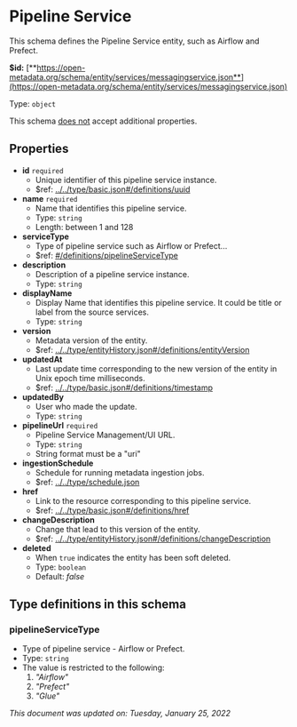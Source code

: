 # Pipeline Service

This schema defines the Pipeline Service entity, such as Airflow and Prefect.

**$id:** [**https://open-metadata.org/schema/entity/services/messagingservice.json**](https://open-metadata.org/schema/entity/services/messagingservice.json)

Type: `object`

This schema <u>does not</u> accept additional properties.

## Properties
 - **id** `required`
	 - Unique identifier of this pipeline service instance.
	 - $ref: [../../type/basic.json#/definitions/uuid](../types/basic.md#uuid)
 - **name** `required`
	 - Name that identifies this pipeline service.
	 - Type: `string`
	 - Length: between 1 and 128
 - **serviceType**
	 - Type of pipeline service such as Airflow or Prefect...
	 - $ref: [#/definitions/pipelineServiceType](#pipelineservicetype)
 - **description**
	 - Description of a pipeline service instance.
	 - Type: `string`
 - **displayName**
	 - Display Name that identifies this pipeline service. It could be title or label from the source services.
	 - Type: `string`
 - **version**
	 - Metadata version of the entity.
	 - $ref: [../../type/entityHistory.json#/definitions/entityVersion](../types/entityhistory.md#entityversion)
 - **updatedAt**
	 - Last update time corresponding to the new version of the entity in Unix epoch time milliseconds.
	 - $ref: [../../type/basic.json#/definitions/timestamp](../types/basic.md#timestamp)
 - **updatedBy**
	 - User who made the update.
	 - Type: `string`
 - **pipelineUrl** `required`
	 - Pipeline Service Management/UI URL.
	 - Type: `string`
	 - String format must be a "uri"
 - **ingestionSchedule**
	 - Schedule for running metadata ingestion jobs.
	 - $ref: [../../type/schedule.json](../types/schedule.md)
 - **href**
	 - Link to the resource corresponding to this pipeline service.
	 - $ref: [../../type/basic.json#/definitions/href](../types/basic.md#href)
 - **changeDescription**
	 - Change that lead to this version of the entity.
	 - $ref: [../../type/entityHistory.json#/definitions/changeDescription](../types/entityhistory.md#changedescription)
 - **deleted**
	 - When `true` indicates the entity has been soft deleted.
	 - Type: `boolean`
	 - Default: _false_


## Type definitions in this schema
### pipelineServiceType

 - Type of pipeline service - Airflow or Prefect.
 - Type: `string`
 - The value is restricted to the following: 
	 1. _"Airflow"_
	 2. _"Prefect"_
	 3. _"Glue"_




_This document was updated on: Tuesday, January 25, 2022_
